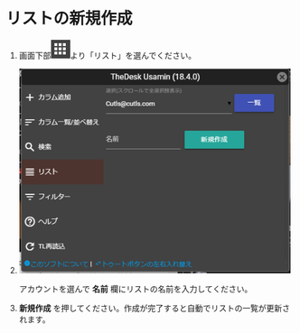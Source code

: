 # リストの新規作成

1. 画面下部![toot13](https://raw.githubusercontent.com/cutls/TheDeskDocs/master/media/toot13.png)より「リスト」を選んでください。
2. ![timeline15](https://raw.githubusercontent.com/cutls/TheDeskDocs/master/media/timeline15.png)  

   アカウントを選んで **名前** 欄にリストの名前を入力してください。

3. **新規作成** を押してください。作成が完了すると自動でリストの一覧が更新されます。

